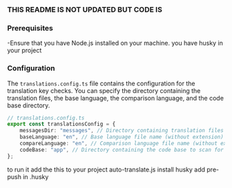 ### THIS README IS NOT UPDATED BUT CODE IS

### Prerequisites

-Ensure that you have Node.js installed on your machine. you have husky in your project

### Configuration

The `translations.config.ts` file contains the configuration for the translation key checks. You can
specify the directory containing the translation files, the base language, the comparison language,
and the code base directory.

```typescript
// translations.config.ts
export const translationsConfig = {
	messagesDir: "messages", // Directory containing translation files
	baseLanguage: "en", // Base language file name (without extension)
	compareLanguage: "en", // Comparison language file name (without extension)
	codeBase: "app", // Directory containing the code base to scan for translation keys
};
```

to run it add the this to your project auto-translate.js install husky add pre-push in .husky
